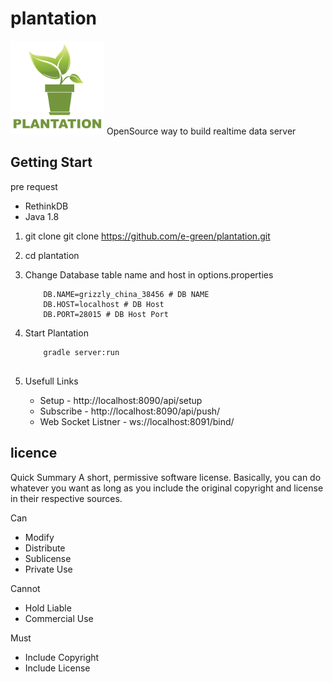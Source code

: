 # plantation

![logo](https://raw.githubusercontent.com/e-green/plantation/master/plantation_logo.png)
OpenSource way to build realtime data server

## Getting Start

pre request
  
  * RethinkDB
  * Java 1.8

1. git clone 
    git clone https://github.com/e-green/plantation.git
2. cd plantation
3. Change Database table name and host in options.properties
    ```
        DB.NAME=grizzly_china_38456 # DB NAME
        DB.HOST=localhost # DB Host
        DB.PORT=28015 # DB Host Port
    ```
    
4. Start Plantation
    ```
        gradle server:run
        
    ```
5. Usefull Links
    - Setup              - http://localhost:8090/api/setup <POST method>
    - Subscribe          - http://localhost:8090/api/push/<ENTITY>
    - Web Socket Listner - ws://localhost:8091/bind/<ENTITY>


## licence 
Quick Summary
A short, permissive software license. Basically, you can do whatever you want as long as you include the original copyright and license in their respective sources.


Can
 * Modify 
 * Distribute 
 * Sublicense 
 * Private Use 

Cannot
 * Hold Liable 
 * Commercial Use 

Must
 * Include Copyright 
 * Include License 
